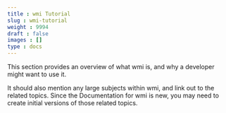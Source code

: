 ```yaml
---
title : wmi Tutorial
slug : wmi-tutorial
weight : 9994
draft : false
images : []
type : docs
---
```


This section provides an overview of what wmi is, and why a developer might want to use it.

It should also mention any large subjects within wmi, and link out to the related topics.  Since the Documentation for wmi is new, you may need to create initial versions of those related topics.

